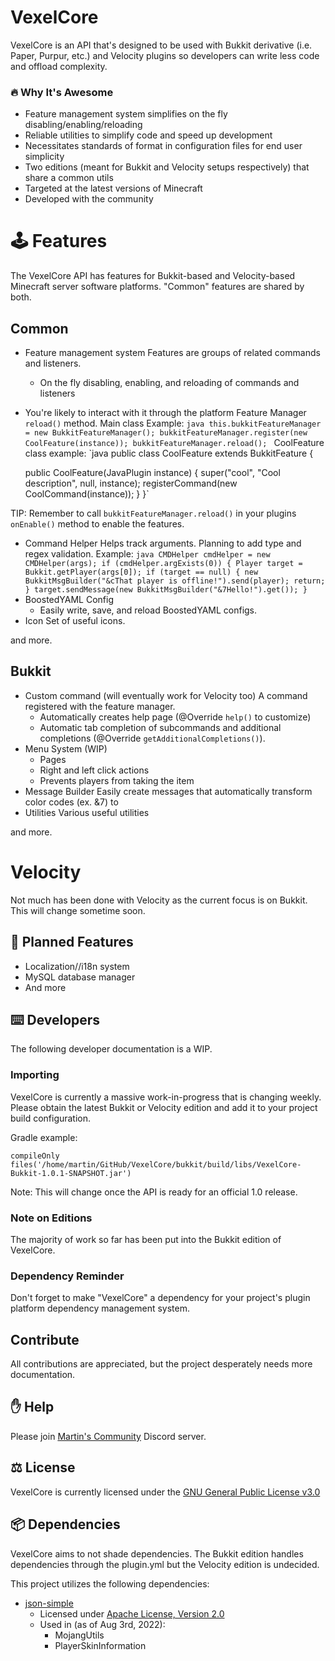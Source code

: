 # VexelCore
VexelCore is an API that's designed to be used with Bukkit derivative (i.e. Paper, Purpur, etc.) and Velocity plugins so developers can write less code and offload complexity.

### 🔥 Why It's Awesome
- Feature management system simplifies on the fly disabling/enabling/reloading
- Reliable utilities to simplify code and speed up development
- Necessitates standards of format in configuration files for end user simplicity
- Two editions (meant for Bukkit and Velocity setups respectively) that share a common utils
- Targeted at the latest versions of Minecraft
- Developed with the community

# 🕹 ️Features
The VexelCore API has features for Bukkit-based and Velocity-based Minecraft server software platforms.
"Common" features are shared by both.

## Common
- Feature management system
  Features are groups of related commands and listeners.
  - On the fly disabling, enabling, and reloading of commands and listeners
- You're likely to interact with it through the platform Feature Manager `reload()` method.
Main class Example:
`java
this.bukkitFeatureManager = new BukkitFeatureManager();
bukkitFeatureManager.register(new CoolFeature(instance));
bukkitFeatureManager.reload();
`
CoolFeature class example:
`java
public class CoolFeature extends BukkitFeature {

  public CoolFeature(JavaPlugin instance) {
    super("cool", "Cool description", null, instance);
    registerCommand(new CoolCommand(instance));
  }
}`

TIP: Remember to call `bukkitFeatureManager.reload()` in your plugins `onEnable()` method to enable the features. 
- Command Helper
Helps track arguments. Planning to add type and regex validation.
Example:
`java
CMDHelper cmdHelper = new CMDHelper(args);
if (cmdHelper.argExists(0)) {
  Player target = Bukkit.getPlayer(args[0]);
  if (target == null) {
    new BukkitMsgBuilder("&cThat player is offline!").send(player);
  return;
}
target.sendMessage(new BukkitMsgBuilder("&7Hello!").get());
}
`
- BoostedYAML Config
  - Easily write, save, and reload BoostedYAML configs.
- Icon
Set of useful icons.

and more.
## Bukkit
- Custom command (will eventually work for Velocity too)
A command registered with the feature manager.
  - Automatically creates help page (@Override `help()` to customize)
  - Automatic tab completion of subcommands and additional completions (@Override `getAdditionalCompletions()`).
- Menu System (WIP)
  - Pages
  - Right and left click actions
  - Prevents players from taking the item
- Message Builder
Easily create messages that automatically transform color codes (ex. &7) to 
- Utilities
  Various useful utilities

and more.

# Velocity
Not much has been done with Velocity as the current focus is on Bukkit. This will change sometime soon.

## 📝 Planned Features
- Localization//i18n system
- MySQL database manager
- And more

## ⌨️ Developers
The following developer documentation is a WIP.

### Importing
VexelCore is currently a massive work-in-progress that is changing weekly.
Please obtain the latest Bukkit or Velocity edition and add it to your project build configuration.

Gradle example:

`compileOnly files('/home/martin/GitHub/VexelCore/bukkit/build/libs/VexelCore-Bukkit-1.0.1-SNAPSHOT.jar')`

Note: This will change once the API is ready for an official 1.0 release.

### Note on Editions
The majority of work so far has been put into the Bukkit edition of VexelCore.

### Dependency Reminder
Don't forget to make "VexelCore" a dependency for your project's plugin platform dependency management system.

## Contribute
All contributions are appreciated, but the project desperately needs more documentation.

## ✋ Help
Please join [Martin's Community](https://discord.gg/QW2m6bYG4S) Discord server.

## ⚖️ License
VexelCore is currently licensed under the [GNU General Public License v3.0](https://www.gnu.org/licenses/gpl-3.0.en.html)

## 📦 Dependencies
VexelCore aims to not shade dependencies. The Bukkit edition handles dependencies through the plugin.yml but the Velocity edition is undecided.

This project utilizes the following dependencies:
- [json-simple](https://github.com/fangyidong/json-simple)
  - Licensed under [Apache License, Version 2.0](https://www.apache.org/licenses/LICENSE-2.0)
  - Used in (as of Aug 3rd, 2022):
    - MojangUtils
    - PlayerSkinInformation